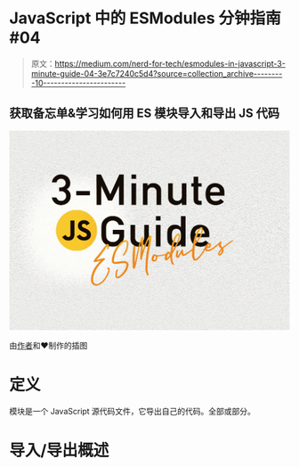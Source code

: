 # JavaScript 中的 ESModules 分钟指南#04

> 原文：<https://medium.com/nerd-for-tech/esmodules-in-javascript-3-minute-guide-04-3e7c7240c5d4?source=collection_archive---------10----------------------->

## 获取备忘单&学习如何用 ES 模块导入和导出 JS 代码

![](img/baa8d3c26fba54d5987f3b3633d7c758.png)

由[作者](http://www.arnoldcode.com/)和❤️制作的插图

# 定义

模块是一个 JavaScript 源代码文件，它导出自己的代码。全部或部分。

# 导入/导出概述